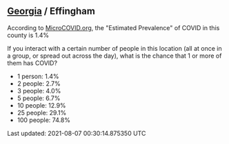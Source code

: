 
## [Georgia](/united-states/georgia) / Effingham

According to [MicroCOVID.org](http://microcovid.org),
the "Estimated Prevalence" of COVID in this county is 1.4%

If you interact with a certain number of people in this location
(all at once in a group, or spread out across the day), what is the chance that
1 or more of them has COVID?

- 1 person: 1.4%
- 2 people: 2.7%
- 3 people: 4.0%
- 5 people: 6.7%
- 10 people: 12.9%
- 25 people: 29.1%
- 100 people: 74.8%

Last updated: 2021-08-07 00:30:14.875350 UTC
